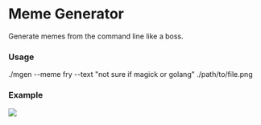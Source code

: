 # Meme Generator

Generate memes from the command line like a boss.

### Usage

./mgen --meme fry --text "not sure if magick or golang" ./path/to/file.png

### Example

![](http://i.imgur.com/hwpz751.png)
